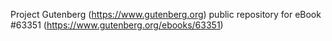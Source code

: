 Project Gutenberg (https://www.gutenberg.org) public repository for eBook #63351 (https://www.gutenberg.org/ebooks/63351)
